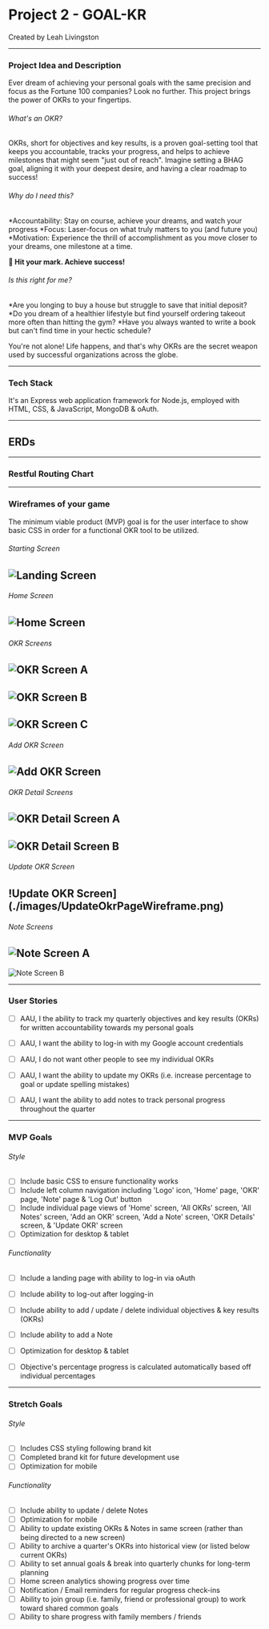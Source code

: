 # Project 2 - GOAL-KR

Created by Leah Livingston



---
### **Project Idea and Description**

Ever dream of achieving your personal goals with the same precision and focus as the Fortune 100 companies? Look no further. This project brings the power of OKRs to your fingertips. 

###### What's an OKR?
OKRs, short for objectives and key results, is a proven goal-setting tool that keeps you accountable, tracks your progress, and helps to achieve milestones that might seem "just out of reach". Imagine setting a BHAG goal, aligning it with your deepest desire, and having a clear roadmap to success!


###### Why do I need this?
*Accountability: Stay on course, achieve your dreams, and watch your progress
*Focus: Laser-focus on what truly matters to you (and future you)
*Motivation: Experience the thrill of accomplishment as you move closer to your dreams, one milestone at a time.

**🎯 Hit your mark. Achieve success!**

###### Is this right for me?
*Are you longing to buy a house but struggle to save that initial deposit?
*Do you dream of a healthier lifestyle but find yourself ordering takeout more often than hitting the gym?
*Have you always wanted to write a book but can't find time in your hectic schedule?


You're not alone! Life happens, and that's why OKRs are the secret weapon used by successful organizations across the globe.

---
### **Tech Stack**
It's an Express web application framework for Node.js, employed with HTML, CSS, & JavaScript, MongoDB & oAuth.



---
## ERDs



---
### **Restful Routing Chart**






---
### **Wireframes of your game**
The minimum viable product (MVP) goal is for the user interface to show basic CSS in order for a functional OKR tool to be utilized.

###### Starting Screen
![Landing Screen](./images/LandingPageWireframe.png)
---
###### Home Screen
![Home Screen](./images/HomePageWireframe.png)
---
###### OKR Screens
![OKR Screen A](./images/OkrPageWireframeA.png)
---
![OKR Screen B](./images/OkrPageWireframeB.png)
---
![OKR Screen C](./images/OkrPageWireframeC.png)
---
###### Add OKR Screen
![Add OKR Screen](./images/AddOkrPageWireframe.png)
---
###### OKR Detail Screens
![OKR Detail Screen A](./images/OkrDetailPageWireframeA.png)
---
![OKR Detail Screen B](./images/OkrDetailPageWireframeB.png)
---
###### Update OKR Screen
!Update OKR Screen](./images/UpdateOkrPageWireframe.png)
---
###### Note Screens
![Note Screen A](./images/NotesPageWireframeA.png)
---
![Note Screen B](./images/NotesPageWireframeB.png)



---
### **User Stories**
- [ ] AAU, I the ability to track my quarterly objectives and key results (OKRs) for written accountability towards my personal goals
- [ ] AAU, I want the ability to log-in with my Google account credentials
- [ ] AAU, I do not want other people to see my individual OKRs
- [ ] AAU, I want the ability to update my OKRs (i.e. increase percentage to goal or update spelling mistakes)
- [ ] AAU, I want the ability to add notes to track personal progress throughout the quarter



---
### **MVP Goals**

###### Style
- [ ] Include basic CSS to ensure functionality works
- [ ] Include left column navigation including 'Logo' icon, 'Home' page, 'OKR' page, 'Note' page & 'Log Out' button
- [ ] Include individual page views of 'Home' screen, 'All OKRs' screen, 'All Notes' screen, 'Add an OKR' screen, 'Add a Note' screen, 'OKR Details' screen, & 'Update OKR' screen
- [ ] Optimization for desktop & tablet

###### Functionality
- [ ] Include a landing page with ability to log-in via oAuth
- [ ] Include ability to log-out after logging-in
- [ ] Include ability to add / update / delete individual objectives & key results (OKRs) 
- [ ] Include ability to add a Note
- [ ] Optimization for desktop & tablet  
- [ ] Objective's percentage progress is calculated automatically based off individual percentages



---
### **Stretch Goals**

###### Style
- [ ] Includes CSS styling following brand kit
- [ ] Completed brand kit for future development use
- [ ] Optimization for mobile

###### Functionality
- [ ] Include ability to update / delete Notes 
- [ ] Optimization for mobile
- [ ] Ability to update existing OKRs & Notes in same screen (rather than being directed to a new screen)
- [ ] Ability to archive a quarter's OKRs into historical view (or listed below current OKRs)
- [ ] Ability to set annual goals & break into quarterly chunks for long-term planning
- [ ] Home screen analytics showing progress over time
- [ ] Notification / Email reminders for regular progress check-ins
- [ ] Ability to join group (i.e. family, friend or professional group) to work toward shared common goals
- [ ] Ability to share progress with family members / friends